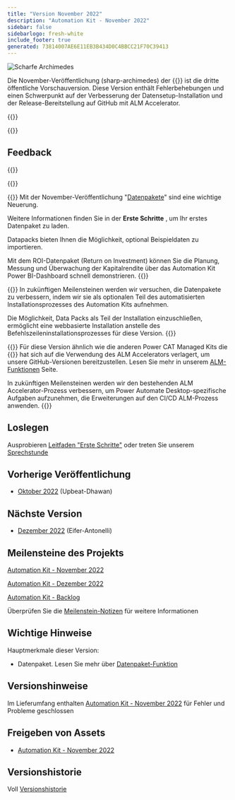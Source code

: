 ```yaml
---
title: "Version November 2022"
description: "Automation Kit - November 2022"
sidebar: false
sidebarlogo: fresh-white
include_footer: true
generated: 73814007AE6E11EB3B434D0C4BBCC21F70C39413
---
```


<div class="optional">

![Scharfe Archimedes](/images/sharp-archimedes.png)

Die November-Veröffentlichung (sharp-archimedes) der {{<product-name>}} ist die dritte öffentliche Vorschauversion. Diese Version enthält Fehlerbehebungen und einen Schwerpunkt auf der Verbesserung der Datensetup-Installation und der Release-Bereitstellung auf GitHub mit ALM Accelerator.

</div>

{{<presentation slides="1,2,3">}}

<div class="optional">

{{<presentationStyles>}}

## Feedback

{{<questions name="/content/de/releases/november-2022.json" completed="Vielen Dank für Ihr Feedback" showNavigationButtons="false" locale="de">}}

</div>

{{<slideStyles>}}

{{<slide  id="slide1" audio="releases/november-2022/DataPacks.mp3" description="Automation Kit Overview" image="releases/november-2022/DataPacks.svg" >}}
Mit der November-Veröffentlichung "[Datenpakete](/de/features/datapacks)" sind eine wichtige Neuerung.

Weitere Informationen finden Sie in der **Erste Schritte** , um Ihr erstes Datenpaket zu laden.

Datapacks bieten Ihnen die Möglichkeit, optional Beispieldaten zu importieren.

Mit dem ROI-Datenpaket (Return on Investment) können Sie die Planung, Messung und Überwachung der Kapitalrendite über das Automation Kit Power BI-Dashboard schnell demonstrieren.
{{</slide>}}

{{<slide  id="slide2" audio="releases/november-2022/DataPacks-WhatsNext.mp3" description="Automation Kit Features" image="releases/november-2022/DataPacks-WhatsNext.svg?v=1" >}}
In zukünftigen Meilensteinen werden wir versuchen, die Datenpakete zu verbessern, indem wir sie als optionalen Teil des automatisierten Installationsprozesses des Automation Kits aufnehmen.

Die Möglichkeit, Data Packs als Teil der Installation einzuschließen, ermöglicht eine webbasierte Installation anstelle des Befehlszeileninstallationsprozesses für diese Version.
{{</slide>}}


{{<slide id="slide3" audio="releases/november-2022/alm-roadmap.mp3" description="ALM Roadmap" localImage="/images/illustrations/alm-roadmap-2022-11.svg" >}}
Für diese Version ähnlich wie die anderen Power CAT Managed Kits die {{<product-name>}} hat sich auf die Verwendung des ALM Accelerators verlagert, um unsere GitHub-Versionen bereitzustellen. Lesen Sie mehr in unserem [ALM-Funktionen](/de/features/alm) Seite.

In zukünftigen Meilensteinen werden wir den bestehenden ALM Accelerator-Prozess verbessern, um Power Automate Desktop-spezifische Aufgaben aufzunehmen, die Erweiterungen auf den CI/CD ALM-Prozess anwenden.
{{</slide>}}

<div class="optional">

## Loslegen

Ausprobieren [Leitfaden "Erste Schritte"](/de/get-started) oder treten Sie unserem [Sprechstunde](/de/office-hours)

## Vorherige Veröffentlichung

- [Oktober 2022](/de/releases/october-2022) (Upbeat-Dhawan)

## Nächste Version

- [Dezember 2022](/de/releases/december-2022) (Eifer-Antonelli)

## Meilensteine des Projekts

[Automation Kit - November 2022](https://github.com/orgs/microsoft/projects/486/views/4)

[Automation Kit - Dezember 2022](https://github.com/orgs/microsoft/projects/486/views/5)

[Automation Kit - Backlog](https://github.com/orgs/microsoft/projects/486/views/1)

Überprüfen Sie die [Meilenstein-Notizen](/de/releases/milestones) für weitere Informationen

## Wichtige Hinweise

Hauptmerkmale dieser Version:

- Datenpaket. Lesen Sie mehr über [Datenpaket-Funktion](/de/features/datapacks)

## Versionshinweise

Im Lieferumfang enthalten [Automation Kit - November 2022](https://github.com/microsoft/powercat-automation-kit/releases/tag/AutomationKit-November2022) für Fehler und Probleme geschlossen

## Freigeben von Assets

- [Automation Kit - November 2022](https://github.com/microsoft/powercat-automation-kit/releases/tag/AutomationKit-November2022)

## Versionshistorie

Voll [Versionshistorie](/de/releases)

</div>
